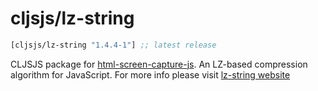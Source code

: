 # cljsjs/lz-string

[](dependency)
```clojure
[cljsjs/lz-string "1.4.4-1"] ;; latest release
```
[](/dependency)

CLJSJS package for [html-screen-capture-js](https://github.com/pieroxy/lz-string). An LZ-based compression algorithm for JavaScript. For more info please visit [lz-string website](http://pieroxy.net/blog/pages/lz-string/index.html)
